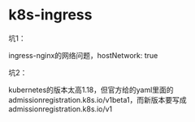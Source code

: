 # k8s-ingress

坑1：

ingress-nginx的网络问题，hostNetwork: true

坑2：

kubernetes的版本太高1.18，但官方给的yaml里面的admissionregistration.k8s.io/v1beta1，而新版本要写成admissionregistration.k8s.io/v1

